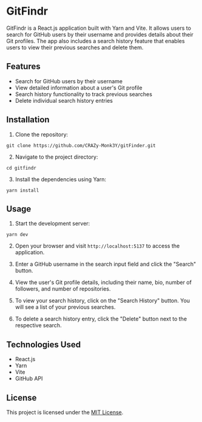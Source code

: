 # GitFindr

GitFindr is a React.js application built with Yarn and Vite. It allows users to search for GitHub users by their username and provides details about their Git profiles. The app also includes a search history feature that enables users to view their previous searches and delete them.

## Features

- Search for GitHub users by their username
- View detailed information about a user's Git profile
- Search history functionality to track previous searches
- Delete individual search history entries

## Installation

1. Clone the repository:

```shell
git clone https://github.com/CRAZy-Monk3Y/gitFinder.git
```

2. Navigate to the project directory:

```shell
cd gitfindr
```

3. Install the dependencies using Yarn:

```shell
yarn install
```

## Usage

1. Start the development server:

```shell
yarn dev
```

2. Open your browser and visit `http://localhost:5137` to access the application.

3. Enter a GitHub username in the search input field and click the "Search" button.

4. View the user's Git profile details, including their name, bio, number of followers, and number of repositories.

5. To view your search history, click on the "Search History" button. You will see a list of your previous searches.

6. To delete a search history entry, click the "Delete" button next to the respective search.

## Technologies Used

- React.js
- Yarn
- Vite
- GitHub API

## License

This project is licensed under the [MIT License](LICENSE).
